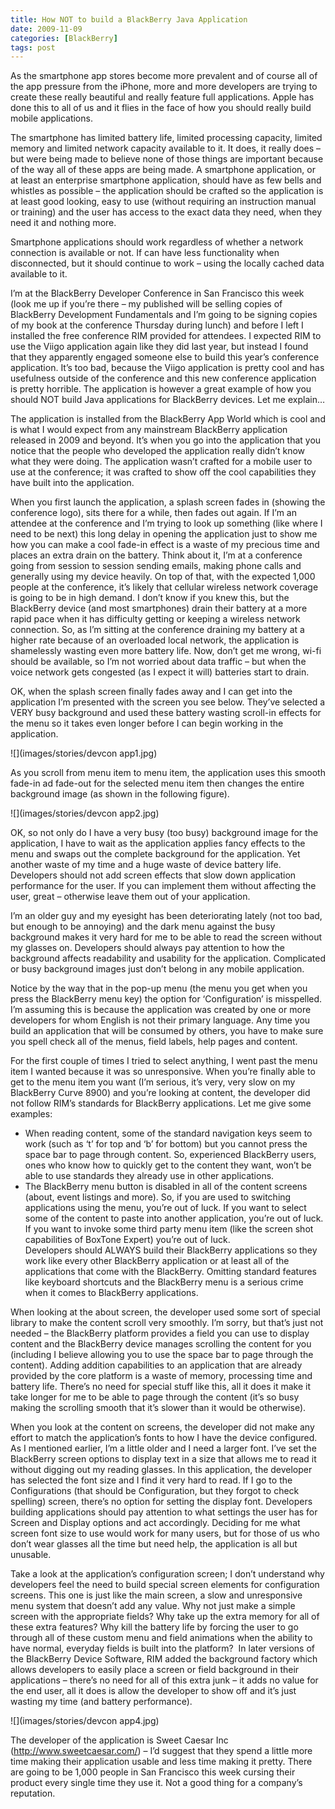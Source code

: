 ```yaml
---
title: How NOT to build a BlackBerry Java Application
date: 2009-11-09
categories: [BlackBerry]
tags: post
---
```


As the smartphone app stores become more prevalent and of course all of the app pressure from the iPhone, more and more developers are trying to create these really beautiful and really feature full applications. Apple has done this to all of us and it flies in the face of how you should really build mobile applications.

The smartphone has limited battery life, limited processing capacity, limited memory and limited network capacity available to it. It does, it really does – but were being made to believe none of those things are important because of the way all of these apps are being made. A smartphone application, or at least an enterprise smartphone application, should have as few bells and whistles as possible – the application should be crafted so the application is at least good looking, easy to use (without requiring an instruction manual or training) and the user has access to the exact data they need, when they need it and nothing more.

Smartphone applications should work regardless of whether a network connection is available or not. If can have less functionality when disconnected, but it should continue to work – using the locally cached data available to it.

I’m at the BlackBerry Developer Conference in San Francisco this week (look me up if you’re there – my published will be selling copies of BlackBerry Development Fundamentals and I’m going to be signing copies of my book at the conference Thursday during lunch) and before I left I installed the free conference RIM provided for attendees. I expected RIM to use the Viigo application again like they did last year, but instead I found that they apparently engaged someone else to build this year’s conference application. It’s too bad, because the Viigo application is pretty cool and has usefulness outside of the conference and this new conference application is pretty horrible. The application is however a great example of how you should NOT build Java applications for BlackBerry devices. Let me explain…

The application is installed from the BlackBerry App World which is cool and is what I would expect from any mainstream BlackBerry application released in 2009 and beyond. It’s when you go into the application that you notice that the people who developed the application really didn’t know what they were doing. The application wasn’t crafted for a mobile user to use at the conference; it was crafted to show off the cool capabilities they have built into the application.

When you first launch the application, a splash screen fades in (showing the conference logo), sits there for a while, then fades out again. If I’m an attendee at the conference and I’m trying to look up something (like where I need to be next) this long delay in opening the application just to show me how you can make a cool fade-in effect is a waste of my precious time and places an extra drain on the battery. Think about it, I’m at a conference going from session to session sending emails, making phone calls and generally using my device heavily. On top of that, with the expected 1,000 people at the conference, it’s likely that cellular wireless network coverage is going to be in high demand. I don’t know if you knew this, but the BlackBerry device (and most smartphones) drain their battery at a more rapid pace when it has difficulty getting or keeping a wireless network connection. So, as I’m sitting at the conference draining my battery at a higher rate because of an overloaded local network, the application is shamelessly wasting even more battery life. Now, don’t get me wrong, wi-fi should be available, so I’m not worried about data traffic – but when the voice network gets congested (as I expect it will) batteries start to drain.

OK, when the splash screen finally fades away and I can get into the application I’m presented with the screen you see below. They’ve selected a VERY busy background and used these battery wasting scroll-in effects for the menu so it takes even longer before I can begin working in the application.

![](images/stories/devcon app1.jpg)  
  
As you scroll from menu item to menu item, the application uses this smooth fade-in ad fade-out for the selected menu item then changes the entire background image (as shown in the following figure).

  
![](images/stories/devcon app2.jpg)

OK, so not only do I have a very busy (too busy) background image for the application, I have to wait as the application applies fancy effects to the menu and swaps out the complete background for the application. Yet another waste of my time and a huge waste of device battery life.  Developers should not add screen effects that slow down application performance for the user. If you can implement them without affecting the user, great – otherwise leave them out of your application.

I’m an older guy and my eyesight has been deteriorating lately (not too bad, but enough to be annoying) and the dark menu against the busy background makes it very hard for me to be able to read the screen without my glasses on. Developers should always pay attention to how the background affects readability and usability for the application. Complicated or busy background images just don’t belong in any mobile application.

Notice by the way that in the pop-up menu (the menu you get when you press the BlackBerry menu key) the option for ‘Configuration’ is misspelled. I’m assuming this is because the application was created by one or more developers for whom English is not their primary language. Any time you build an application that will be consumed by others, you have to make sure you spell check all of the menus, field labels, help pages and content.

For the first couple of times I tried to select anything, I went past the menu item I wanted because it was so unresponsive. When you’re finally able to get to the menu item you want (I’m serious, it’s very, very slow on my BlackBerry Curve 8900) and you’re looking at content, the developer did not follow RIM’s standards for BlackBerry applications. Let me give some examples:

*   When reading content, some of the standard navigation keys seem to work (such as ‘t’ for top and ‘b’ for bottom) but you cannot press the space bar to page through content. So, experienced BlackBerry users, ones who know how to quickly get to the content they want, won’t be able to use standards they already use in other applications.
*   The BlackBerry menu button is disabled in all of the content screens (about, event listings and more). So, if you are used to switching applications using the menu, you’re out of luck. If you want to select some of the content to paste into another application, you’re out of luck. If you want to invoke some third party menu item (like the screen shot capabilities of BoxTone Expert) you’re out of luck.  
    Developers should ALWAYS build their BlackBerry applications so they work like every other BlackBerry application or at least all of the applications that come with the BlackBerry. Omitting standard features like keyboard shortcuts and the BlackBerry menu is a serious crime when it comes to BlackBerry applications.

  
When looking at the about screen, the developer used some sort of special library to make the content scroll very smoothly. I’m sorry, but that’s just not needed – the BlackBerry platform provides a field you can use to display content and the BlackBerry device manages scrolling the content for you (including I believe allowing you to use the space bar to page through the content). Adding addition capabilities to an application that are already provided by the core platform is a waste of memory, processing time and battery life. There’s no need for special stuff like this, all it does it make it take longer for me to be able to page through the content (it’s so busy making the scrolling smooth that it’s slower than it would be otherwise).

When you look at the content on screens, the developer did not make any effort to match the application’s fonts to how I have the device configured. As I mentioned earlier, I’m a little older and I need a larger font. I’ve set the BlackBerry screen options to display text in a size that allows me to read it without digging out my reading glasses. In this application, the developer has selected the font size and I find it very hard to read. If I go to the Configurations (that should be Configuration, but they forgot to check spelling) screen, there’s no option for setting the display font. Developers building applications should pay attention to what settings the user has for Screen and Display options and act accordingly. Deciding for me what screen font size to use would work for many users, but for those of us who don’t wear glasses all the time but need help, the application is all but unusable.

Take a look at the application’s configuration screen; I don’t understand why developers feel the need to build special screen elements for configuration screens. This one is just like the main screen, a slow and unresponsive menu system that doesn’t add any value. Why not just make a simple screen with the appropriate fields? Why take up the extra memory for all of these extra features? Why kill the battery life by forcing the user to go through all of these custom menu and field animations when the ability to have normal, everyday fields is built into the platform?  In later versions of the BlackBerry Device Software, RIM added the background factory which allows developers to easily place a screen or field background in their applications – there’s no need for all of this extra junk – it adds no value for the end user, all it does is allow the developer to show off and it’s just wasting my time (and battery performance).

![](images/stories/devcon app4.jpg)  
  
The developer of the application is Sweet Caesar Inc (http://www.sweetcaesar.com/) – I’d suggest that they spend a little more time making their application usable and less time making it pretty. There are going to be 1,000 people in San Francisco this week cursing their product every single time they use it. Not a good thing for a company’s reputation.